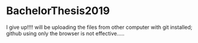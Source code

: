 # BachelorThesis2019

I give up!!!! 
will be uploading the files from other computer with git installed; github using only the browser is not effective.....
